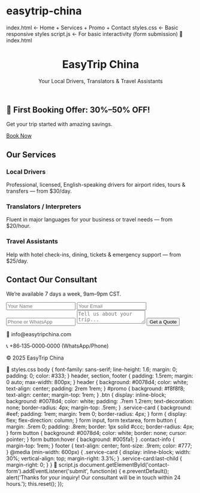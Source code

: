 # easytrip-china
index.html             ← Home + Services + Promo + Contact
styles.css            ← Basic responsive styles
script.js             ← For basic interactivity (form submission)
🧩 index.html
<!DOCTYPE html>
<html lang="en">
<head>
  <meta charset="UTF-8" />
  <meta name="viewport" content="width=device-width,initial-scale=1" />
  <title>EasyTrip China – Local Travel Services</title>
  <link rel="stylesheet" href="styles.css" />
</head>
<body>
  <header>
    <h1>EasyTrip China</h1>
    <p>Your Local Drivers, Translators & Travel Assistants</p>
  </header>

  <section id="promo">
    <h2>🎉 First Booking Offer: 30%–50% OFF!</h2>
    <p>Get your trip started with amazing savings.</p>
    <a href="#contact" class="btn">Book Now</a>
  </section>

  <section id="services">
    <h2>Our Services</h2>
    <div class="service-card">
      <h3>Local Drivers</h3>
      <p>Professional, licensed, English-speaking drivers for airport rides, tours & transfers — from $30/day.</p>
    </div>
    <div class="service-card">
      <h3>Translators / Interpreters</h3>
      <p>Fluent in major languages for your business or travel needs — from $20/hour.</p>
    </div>
    <div class="service-card">
      <h3>Travel Assistants</h3>
      <p>Help with hotel check-ins, dining, tickets & emergency support — from $25/day.</p>
    </div>
  </section>

  <section id="contact">
    <h2>Contact Our Consultant</h2>
    <p>We’re available 7 days a week, 9am–9pm CST.</p>
    <form id="contact-form">
      <input type="text" name="name" placeholder="Your Name" required />
      <input type="email" name="email" placeholder="Your Email" required />
      <input type="tel" name="phone" placeholder="Phone or WhatsApp" required />
      <textarea name="message" placeholder="Tell us about your trip..." required></textarea>
      <button type="submit">Get a Quote</button>
    </form>
    <div class="contact-info">
      <p>📧 info@easytripchina.com</p>
      <p>📞 +86‑135‑0000‑0000 (WhatsApp/Phone)</p>
    </div>
  </section>

  <footer>
    <p>&copy; 2025 EasyTrip China</p>
  </footer>

  <script src="script.js"></script>
</body>
</html>
🎨 styles.css
body {
  font-family: sans-serif;
  line-height: 1.6;
  margin: 0;
  padding: 0;
  color: #333;
}
header, section, footer {
  padding: 1.5rem;
  margin: 0 auto;
  max-width: 800px;
}
header {
  background: #0078d4;
  color: white;
  text-align: center;
  padding: 2rem 1rem;
}
#promo {
  background: #f8f8f8;
  text-align: center;
  margin-top: 1rem;
}
.btn {
  display: inline-block;
  background: #0078d4;
  color: white;
  padding: .7rem 1.2rem;
  text-decoration: none;
  border-radius: 4px;
  margin-top: .5rem;
}
.service-card {
  background: #eef;
  padding: 1rem;
  margin: 1rem 0;
  border-radius: 4px;
}
form {
  display: flex;
  flex-direction: column;
}
form input, form textarea, form button {
  margin: .5rem 0;
  padding: .8rem;
  border: 1px solid #ccc;
  border-radius: 4px;
}
form button {
  background: #0078d4;
  color: white;
  border: none;
  cursor: pointer;
}
form button:hover {
  background: #005fa1;
}
.contact-info {
  margin-top: 1rem;
}
footer {
  text-align: center;
  font-size: .9rem;
  color: #777;
}
@media (min-width: 600px) {
  .service-card {
    display: inline-block;
    width: 30%;
    vertical-align: top;
    margin-right: 3.3%;
  }
  .service-card:last-child {
    margin-right: 0;
  }
}
🧠 script.js
document.getElementById('contact-form').addEventListener('submit', function(e) {
  e.preventDefault();
  alert('Thanks for your inquiry! Our consultant will be in touch within 24 hours.');
  this.reset();
});
